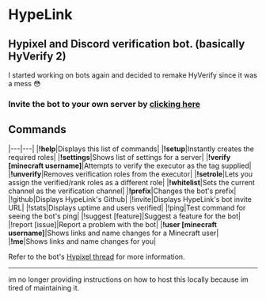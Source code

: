 # HypeLink
Hypixel and Discord verification bot. (basically HyVerify 2)
---
I started working on bots again and decided to remake HyVerify since it was a mess 😳

### Invite the bot to your own server by [clicking here](https://bonk.ml/invite)

## Commands

|---|---|
|**!help**|Displays this list of commands|
|**!setup**|Instantly creates the required roles|
|**!settings**|Shows list of settings for a server|
|**!verify [minecraft username]**|Attempts to verify the executor as the tag supplied|
|**!unverify**|Removes verification roles from the executor|
|**!setrole**|Lets you assign the verified/rank roles as a different role|
|**!whitelist**|Sets the current channel as the verification channel|
|**!prefix**|Changes the bot's prefix|
|!github|Displays HypeLink's Github|
|!invite|Displays HypeLink's bot invite URL|
|!stats|Displays uptime and users verified|
|!ping|Test command for seeing the bot's ping|
|!suggest [feature]|Suggest a feature for the bot|
|!report [issue]|Report a problem with the bot|
|**!user [minecraft username]**|Shows links and name changes for a Minecraft user|
|**!me**|Shows links and name changes for you|


Refer to the bot's [Hypixel thread](https://hypixel.net/threads/hypelink-hypixel-and-discord-verification-bot.3843125/) for more information.

---

im no longer providing instructions on how to host this locally because im tired of maintaining it.
